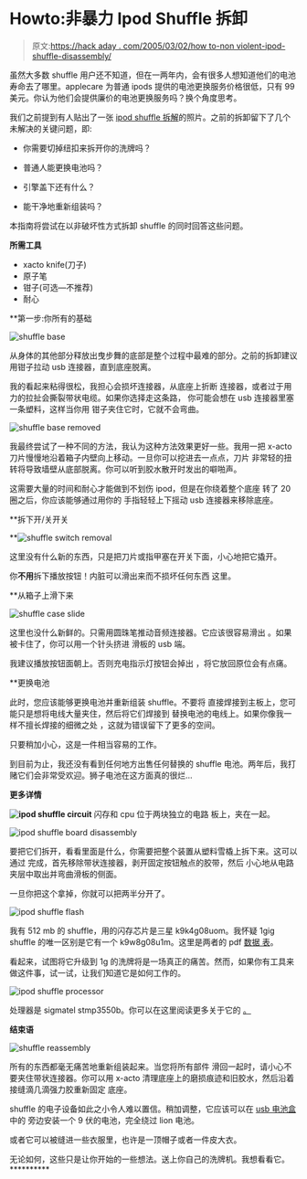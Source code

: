 # Howto:非暴力 Ipod Shuffle 拆卸

> 原文:[https://hack aday . com/2005/03/02/how to-non violent-ipod-shuffle-disassembly/](https://hackaday.com/2005/03/02/howto-nonviolent-ipod-shuffle-disassembly/)

虽然大多数 shuffle 用户还不知道，但在一两年内，会有很多人想知道他们的电池寿命去了哪里。applecare 为普通 ipods 提供的电池更换服务价格很低，只有 99 美元。你认为他们会提供廉价的电池更换服务吗？换个角度思考。

我们之前提到有人贴出了一张 [ipod shuffle 拆解](http://www.hackaday.com/entry/1234000730028080/)的照片。之前的拆卸留下了几个未解决的关键问题，即:

*   你需要切掉纽扣来拆开你的洗牌吗？

*   普通人能更换电池吗？

*   引擎盖下还有什么？

*   能干净地重新组装吗？

本指南将尝试在以非破坏性方式拆卸 shuffle 的同时回答这些问题。

**所需工具**

*   xacto knife(刀子)
*   原子笔
*   钳子(可选—不推荐)
*   耐心

 **第一步:你所有的基础

![shuffle base](../Images/ffeaf2eb46e467b70a60f2203ec08040.png)

从身体的其他部分释放出曳步舞的底部是整个过程中最难的部分。之前的拆卸建议用钳子拉动 usb 连接器，直到底座脱离。

我的看起来粘得很松，我担心会损坏连接器，从底座上折断
连接器，或者过于用力的拉扯会撕裂带状电缆。如果你选择走这条路，
你可能会想在 usb 连接器里塞一条塑料，这样当你用
钳子夹住它时，它就不会弯曲。

![shuffle base removed](../Images/5745e259f2f0ba97894d88b65d99e395.png)

我最终尝试了一种不同的方法，我认为这种方法效果更好一些。我用一把 x-acto 刀片慢慢地沿着箱子内壁向上移动。一旦你可以挖进去一点点，刀片
非常轻的扭转将导致墙壁从底部脱离。你可以听到胶水散开时发出的噼啪声。

这需要大量的时间和耐心才能做到不划伤 ipod，但是在你绕着整个底座
转了 20 圈之后，你应该能够通过用你的
手指轻轻上下摇动 usb 连接器来移除底座。

 **拆下开/关开关

 **![shuffle switch removal](../Images/7f9fc3763dfd386a0f66ccfad4893ad2.png)

这里没有什么新的东西，只是把刀片或指甲塞在开关下面，小心地把它撬开。

你**不用**拆下播放按钮！内脏可以滑出来而不损坏任何东西
这里。

 **从箱子上滑下来

![shuffle case slide](../Images/ba7572b03944ac8f04e330b9fb82ae6f.png)

这里也没什么新鲜的。只需用圆珠笔推动音频连接器。它应该很容易滑出
。如果被卡住了，你可以用一个针头挤进
滑板的 usb 端。

我建议播放按钮面朝上。否则充电指示灯按钮会掉出
，将它放回原位会有点痛。

 **更换电池

此时，您应该能够更换电池并重新组装 shuffle。不要将
直接焊接到主板上，您可能只是想将电线大量夹住，然后将它们焊接到
替换电池的电线上。如果你像我一样不擅长焊接的细微之处
，这就为错误留下了更多的空间。

只要稍加小心，这是一件相当容易的工作。

到目前为止，我还没有看到任何地方出售任何替换的 shuffle 电池。两年后，我打赌它们会非常受欢迎。狮子电池在这方面真的很烂…

**更多详情**

**![ipod shuffle circuit](../Images/86538e98a571f875a8b18b8441932384.png)** 闪存和 cpu 位于两块独立的电路
板上，夹在一起。

![ipod shuffle board disassembly](../Images/6f0ec5d3e9709634d2c38904e7159701.png)

要把它们拆开，看看里面是什么，你需要把整个装置从塑料雪橇上拆下来。这可以通过
完成，首先移除带状连接器，剥开固定按钮触点的胶带，然后
小心地从电路夹层中取出并弯曲滑板的侧面。

一旦你把这个拿掉，你就可以把两半分开了。

![ipod shuffle flash](../Images/298dd364b3c635f1812f104356c4cb63.png)

我有 512 mb 的 shuffle，用的闪存芯片是三星 k9k4g08uom。我怀疑 1gig shuffle 的唯一区别是它有一个 k9w8g08u1m。这里是两者的 pdf
[数据
表](http://www.samsung.com/Products/Semiconductor/Flash/NAND/4Gbit/K9K4G08U0M/ds_k9k4g08u0m_rev07.pdf)。

看起来，试图将它升级到 1g 的洗牌将是一场真正的痛苦。然而，如果你有工具来做这件事，试一试，让我们知道它是如何工作的。

![ipod shuffle processor](../Images/52f5345438ba3a8f5b7dadaecc2ed141.png)

处理器是 sigmatel stmp3550b。你可以在这里阅读更多关于它的
[。](http://www.sigmatel.com/products/stmp35xxpb.htm)

**结束语**

![shuffle reassembly](../Images/faa84175a59e087261444a01bd71f137.png)

所有的东西都毫无痛苦地重新组装起来。当您将所有部件
滑回一起时，请小心不要夹住带状连接器。你可以用 x-acto 清理底座上的磨损痕迹和旧胶水，然后沿着接缝滴几滴强力胶重新固定
底座。

shuffle 的电子设备如此之小令人难以置信。稍加调整，它应该可以在 [usb 电池盒](http://www.hackaday.com/entry/1234000270029372/)中的
旁边安装一个 9 伏的电池，完全绕过
lion 电池。

或者它可以被缝进一些衣服里，也许是一顶帽子或者一件皮大衣。

无论如何，这些只是让你开始的一些想法。送上你自己的洗牌机。我想看看它。**********